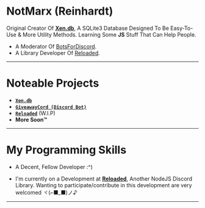 # NotMarx (Reinhardt)
Original Creator Of **[Xen.db](https://github.com/NotMarx/Xen.db)**, A SQLite3 Database Designed To Be Easy-To-Use & More Utility Methods. Learning Some **JS** Stuff That Can Help People.

- A Moderator Of [BotsForDiscord](https://github.com/BotsForDiscord).
- A Library Developer Of [Reloaded](https://github.com/reloadedjs/reloaded).

---

# Noteable Projects
- **[`Xen.db`](https://github.com/NotMarx/Xen.db)**
- **[`GiveawayCord (Discord Bot)`](https://github.com/NotMarx/GiveawayCord)**
- **[`Reloaded`](https://github.com/reloadedjs/reloaded)** (W.I.P)
- **More Soon™**

---

# My Programming Skills

- A Decent, Fellow Developer :^)

- I'm currently on a Development at **[Reloaded](https://github.com/reloadedjs/reloaded)**, Another NodeJS Discord Library. Wanting to participate/contribute in this development are very welcomed ヾ(⌐■_■)ノ♪

---
